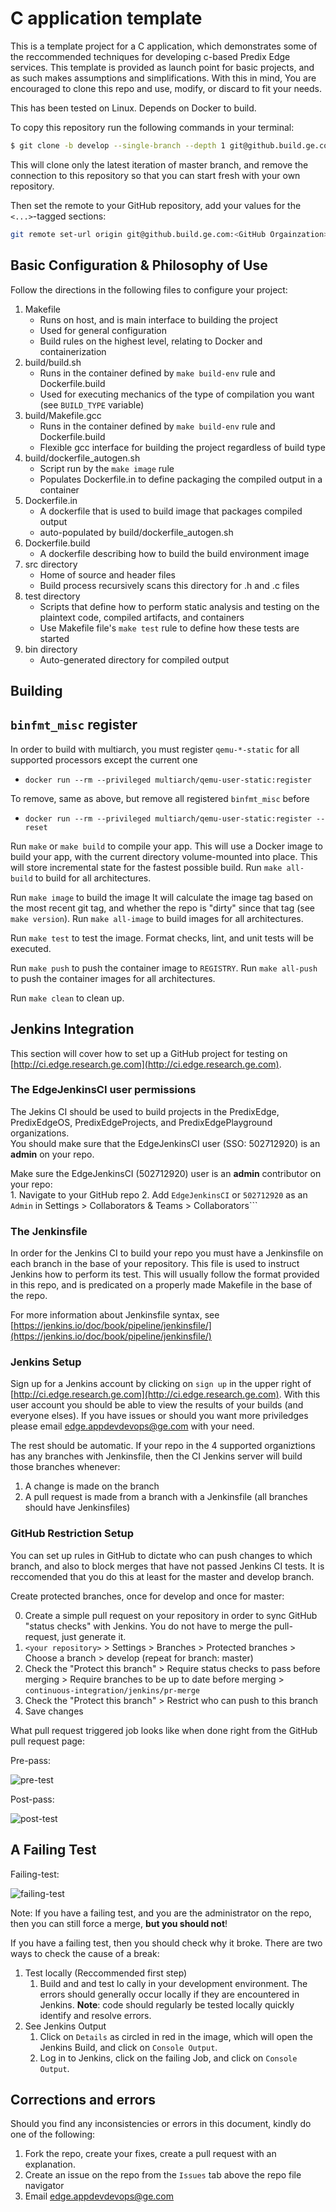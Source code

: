 # C application template

This is a template project for a C application, which demonstrates some of the reccommended techniques for developing c-based Predix Edge services.
This template is provided as launch point for basic projects, and as such makes assumptions and simplifications. With this in mind, You are encouraged to clone this repo and use, modify, or discard to fit your needs.

This has been tested on Linux.  Depends on Docker to build.

To copy this repository run the following commands in your terminal:

~~~bash
$ git clone -b develop --single-branch --depth 1 git@github.build.ge.com:PredixEdgeProjects/template-c.git
~~~

This will clone only the latest iteration of master branch, and remove the connection to this repository so that you can start fresh with your own repository.

Then set the remote to your GitHub repository, add your values for the ```<...>```-tagged sections:

~~~bash 
git remote set-url origin git@github.build.ge.com:<GitHub Orgainzation>/<Repository Name>.git
~~~

## Basic Configuration & Philosophy of Use

Follow the directions in the following files to configure your project:

1. Makefile  
    * Runs on host, and is main interface to building the project  
    * Used for general configuration  
    * Build rules on the highest level, relating to Docker and containerization  
2. build/build.sh  
    * Runs in the container defined by `make build-env` rule and Dockerfile.build  
    * Used for executing mechanics of the type of compilation you want (see `BUILD_TYPE` variable)  
3. build/Makefile.gcc  
    * Runs in the container defined by `make build-env` rule and Dockerfile.build  
    * Flexible gcc interface for building the project regardless of build type
4. build/dockerfile_autogen.sh  
    * Script run by the  `make image` rule  
    * Populates Dockerfile.in to define packaging the compiled output in a container  
5. Dockerfile.in  
    * A dockerfile that is used to build image that packages compiled output  
    * auto-populated by build/dockerfile_autogen.sh  
6. Dockerfile.build  
    * A dockerfile describing how to build the build environment image
7. src directory  
    * Home of source and header files  
    * Build process recursively scans this directory for .h and .c files  
8. test directory  
    * Scripts that define how to perform static analysis and testing on the plaintext code, compiled artifacts, and containers  
    * Use Makefile file's `make test` rule to define how these tests are started  
9. bin directory  
    * Auto-generated directory for compiled output  

## Building

## `binfmt_misc` register

In order to build with multiarch, you must register `qemu-*-static` for all supported processors except the current one

* `docker run --rm --privileged multiarch/qemu-user-static:register`

To remove, same as above, but remove all registered `binfmt_misc` before

* `docker run --rm --privileged multiarch/qemu-user-static:register --reset`

Run `make` or `make build` to compile your app.  This will use a Docker image
to build your app, with the current directory volume-mounted into place.  This
will store incremental state for the fastest possible build.  Run `make
all-build` to build for all architectures.

Run `make image` to build the image  It will calculate the image
tag based on the most recent git tag, and whether the repo is "dirty" since
that tag (see `make version`).  Run `make all-image` to build images
for all architectures.

Run `make test` to test the image.  Format checks, lint, and unit tests will be
executed.

Run `make push` to push the container image to `REGISTRY`.  Run `make all-push`
to push the container images for all architectures.

Run `make clean` to clean up.

## Jenkins Integration

This section will cover how to set up a GitHub project for testing on [http://ci.edge.research.ge.com](http://ci.edge.research.ge.com).

### The EdgeJenkinsCI user permissions

The Jekins CI should be used to build projects in the PredixEdge, PredixEdgeOS, PredixEdgeProjects, and PredixEdgePlayground organizations.  
You should make sure that the EdgeJenkinsCI user (SSO: 502712920) is an **admin** on your repo.  

Make sure the EdgeJenkinsCI (502712920) user is an **admin** contributor on your repo:  
    1. Navigate to your GitHub repo
    2. Add ```EdgeJenkinsCI``` or ```502712920``` as an ```Admin``` in Settings > Collaborators & Teams > Collaborators```

### The Jenkinsfile

In order for the Jenkins CI to build your repo you must have a Jenkinsfile on each branch in the base of your repository. This file is used to instruct Jenkins how to perform its test.
This will usually follow the format provided in this repo, and is predicated on a properly made Makefile in the base of the repo.

For more information about Jenkinsfile syntax, see [https://jenkins.io/doc/book/pipeline/jenkinsfile/](https://jenkins.io/doc/book/pipeline/jenkinsfile/)

### Jenkins Setup

Sign up for a Jenkins account by clicking on ```sign up``` in the upper right of [http://ci.edge.research.ge.com](http://ci.edge.research.ge.com).
With this user account you should be able to view the results of your builds (and everyone elses). If you have issues or should you want more priviledges please email <a href="mailto:edge.appdevdevops@ge.com">edge.appdevdevops@ge.com</a> with your need.

The rest should be automatic. If your repo in the 4 supported organiztions has any branches with Jenkinsfile, then the CI Jenkins server will build those branches whenever:

1. A change is made on the branch
2. A pull request is made from a branch with a Jenkinsfile (all branches should have Jenkinsfiles)

### GitHub Restriction Setup

You can set up rules in GitHub to dictate who can push changes to which branch, and also to block merges that have not passed Jenkins CI tests. It is reccomended that you do this at least for the master and develop branch.

Create protected branches, once for develop and once for master:


0. Create a simple pull request on your repository in order to sync GitHub "status checks" with Jenkins. You do not have to merge the pull-request, just generate it.
1. ```<your repository>``` > Settings > Branches > Protected branches > Choose a branch > develop (repeat for  branch: master)
2. Check the "Protect this branch" > Require status checks to pass before merging > Require branches to be up to date before merging > ```continuous-integration/jenkins/pr-merge```
3. Check the "Protect this branch" > Restrict who can push to this branch
4. Save changes

What pull request triggered job looks like when done right from the GitHub pull request page:

Pre-pass:

![pre-test](/img/pull-request-pre-check.png)

Post-pass:

![post-test](/img/pull-request-post-check.png)

## A Failing Test

Failing-test:

![failing-test](/img/pull-request-fail.png)

Note: If you have a failing test, and you are the administrator on the repo, then you can still force a merge, **but you should not**!

If you have a failing test, then you should check why it broke. There are two ways to check the cause of a break:

1. Test locally (Reccommended first step)
    1. Build and and test lo cally in your development environment.  The errors should generally occur locally if they are encountered in Jenkins.  **Note**: code should regularly be tested locally quickly identify and resolve errors.
2. See Jenkins Output
    1. Click on ```Details``` as circled in red in the image, which will open the Jenkins Build, and click on ```Console Output```.
    2. Log in to Jenkins, click on the failing Job, and click on ```Console Output```.  

## Corrections and errors

Should you find any inconsistencies or errors in this document, kindly do one of the following:

1. Fork the repo, create your fixes, create a pull request with an explanation.
2. Create an issue on the repo from the ```Issues``` tab above the repo file navigator
3. Email <a href="mailto:edge.appdevdevops@ge.com">edge.appdevdevops@ge.com</a>
